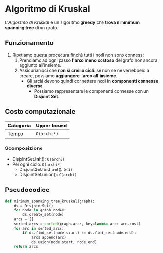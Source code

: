 # Algoritmo di Kruskal

L'_Algoritmo di Kruskal_ è un algoritmo **greedy** che **trova il minimum spanning tree** di un grafo.

## Funzionamento

1. Ripetiamo questa procedura finchè tutti i nodi non sono connessi:
    1. Prendiamo ad ogni passo **l'arco meno costoso** del grafo non ancora aggiunto all'insieme.
    2. Assicuriamoci che **non si creino cicli**: se non se ne verrebbero a creare, possiamo **aggiungere l'arco all'insieme**.
        - Gli archi devono quindi connettere nodi in **componenti connesse diverse**.
            - Possiamo rappresentare le componenti connesse con un **Disjoint Set**.

## Costo computazionale

| Categoria | Upper bound |
|-----------|-------------|
| Tempo | `O(archi²)` |

### Scomposizione

- DisjointSet.__init__(): `O(archi)`
- Per ogni ciclo: `O(archi²)`
    - DisjointSet.find_set(): `O(1)`
    - DisjointSet.union(): `O(archi)`

## Pseudocodice

```python
def minimum_spanning_tree_kruskal(graph):
    ds = DisjointSet()
    for node in graph.nodes:
        ds.create_set(node)
    arcs = []
    sorted_arcs = sorted(graph.arcs, key=lambda arc: arc.cost)
    for arc in sorted_arcs:
        if ds.find_set(node.start) != ds.find_set(node.end):
            arcs.append(arc)
            ds.union(node.start, node.end)
    return arcs
```